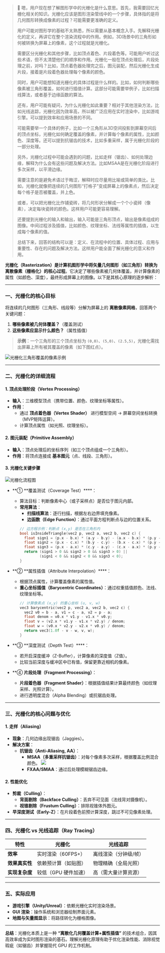 > 💭 嗯，用户现在想了解图形学中的光栅化是什么意思。首先，我需要回忆光栅化相关的知识。光栅化应该是图形渲染管线中的一个步骤，具体指的是将几何图形转换成像素的过程？可能需要更准确的定义。
>
> 用户可能对图形学的基础不太熟悉，所以需要从基本概念入手。先解释光栅化的定义，再讲它在整个渲染流程中的作用。例如，3D场景中的三角形如何被转换为屏幕上的像素，这个过程就是光栅化。
>
> 需要区分光栅化和其他步骤，比如顶点着色、片段着色等。可能用户听过这些术语，但不太清楚他们的顺序和作用。光栅化一般在顶点处理后，片段处理之前，对吗？比如，顶点着色器处理完之后，图元装配，然后光栅化生成片段，接着是片段着色器处理每个像素的颜色。
>
> 同时，用户可能想知道光栅化的具体过程是什么样的。比如，如何判断哪些像素被三角形覆盖，如何进行插值计算。这部分可能需要举例子，比如扫描线算法，或者基于边缘函数的算法。
>
> 还有，用户可能有疑问，为什么光栅化如此重要？相对于其他渲染方法，比如光线追踪，光栅化因为效率高，所以被广泛应用在实时渲染中，比如游戏引擎。可以提到效率和应用场景的不同。
>
> 可能需要举一个具体的例子，比如一个三角形从3D空间投影到屏幕空间后的顶点坐标，光栅化如何确定覆盖的像素，并计算每个像素的属性，比如颜色、深度等。还可以提到抗锯齿的技术，比如多重采样，属于光栅化阶段的一部分处理。
>
> 另外，光栅化过程中可能会遇到的问题，比如走样（锯齿）、如何处理边缘，解释为什么会有这些问题及解决方法。比如MSAA是在光栅化阶段进行多次采样，以平滑边缘。
>
> 需要注意的是避免术语过于晦涩，解释时应尽量用比喻或简单的类比。比如，光栅化就像把连续的几何图形“打格子”变成屏幕上的像素点，然后决定每个格子是否被覆盖，并上色。
>
> 或者，可以把光栅化比作铺瓷砖，将几何形状分解成一个个小瓷砖（像素），决定每块瓷砖的颜色。这样用户可能更容易理解。
>
> 还要提到光栅化的输入和输出，输入可能是三角形顶点，输出是像素组成的图像。中间过程涉及插值，比如颜色、纹理坐标、法线等属性的插值，以生成每个像素的值。
>
> 总结下来，回答的结构可以是：定义、在流程中的位置、具体过程、应用与重要性、存在的问题及解决方法。这样用户能全面了解光栅化的意义和作用。
>
> 



**光栅化（Rasterization）是计算机图形学中将矢量几何图形（如三角形）转换为离散像素（栅格化）的核心过程**。它决定了哪些像素被几何体覆盖，并计算像素的属性（如颜色、深度），最终形成屏幕上的图像。以下是其核心原理的逐步解析：

---

### 一、**光栅化的核心目标**
将连续的几何图形（三角形、线段等）分解为屏幕上的 **离散像素网格**，回答两个关键问题：
1. **哪些像素被几何体覆盖？**（覆盖测试）
2. **这些像素应显示什么颜色？**（属性插值）

> **示例**：一个三角形的三个顶点坐标为 `(0,0)`、`(5,0)`、`(2.5,5)`，光栅化需找出屏幕上所有被其覆盖的像素（如下图红点）。

![光栅化三角形覆盖的像素示例](https://raw.githubusercontent.com/keshuming/ai-answer-demo/main/images/rasterized-triangle.png)

---

### 二、**光栅化的详细流程**
#### **1. 顶点处理阶段（Vertex Processing）**
   - **输入**：三维模型顶点（携带位置、颜色、纹理坐标等属性）。
   - **作用**：
     - 通过 **顶点着色器（Vertex Shader）** 进行模型空间 → 屏幕空间坐标转换（MVP矩阵运算）。
     - 计算顶点属性（如光照、纹理坐标）。

#### **2. 图元装配（Primitive Assembly）**
   - **输入**：顶点处理后的坐标序列（如三个顶点组成一个三角形）。
   - **作用**：将顶点连接成 **基本图元**（点、线段、三角形）。

#### **3. 光栅化关键步骤**
![光栅化流程图](https://raw.githubusercontent.com/keshuming/ai-answer-demo/main/images/rasterization-pipeline.png)

   - **① **覆盖测试（Coverage Test）****：
     - 算法目标：判断像素中心（或子采样点）是否位于图元内部。
     - **常用算法**：
       - **扫描线算法**：逐行扫描，根据左右边界填充像素。
       - **边函数（Edge Function）**：通过平面方程判断点与边的位置关系。
       ```cpp
       // 边方程示例：判断点 (x,y) 是否在三角形内
       bool isInsideTriangle(vec2 p, vec2 a, vec2 b, vec2 c) {
         float sign1 = (p.x - b.x) * (a.y - b.y) - (a.x - b.x) * (p.y - b.y);
         float sign2 = (p.x - c.x) * (b.y - c.y) - (b.x - c.x) * (p.y - c.y);
         float sign3 = (p.x - a.x) * (c.y - a.y) - (c.x - a.x) * (p.y - a.y);
         return (sign1 > 0 && sign2 > 0 && sign3 > 0) || 
                (sign1 < 0 && sign2 < 0 && sign3 < 0);
       }
       ```

   - **② **属性插值（Attribute Interpolation）****：
     - 根据顶点属性，计算覆盖像素的属性值。
     - **重心坐标插值（Barycentric Coordinates）**：通过权重插值颜色、法线、纹理坐标等。
       ```cpp
       // 计算像素点 (x,y) 的重心坐标 (u, v, w)
       vec3 barycentric(vec2 p, vec2 a, vec2 b, vec2 c) {
         vec2 v0 = b - a, v1 = c - a, v2 = p - a;
         float denom = v0.x * v1.y - v1.x * v0.y;
         float v = (v2.x * v1.y - v1.x * v2.y) / denom;
         float w = (v0.x * v2.y - v2.x * v0.y) / denom;
         return vec3(1.0f - v - w, v, w);
       }
       ```

   - **③ **深度测试（Depth Test）****：
     - 若开启深度缓冲（Z-Buffer），计算像素的深度值（Z值）。
     - 比较当前深度与缓冲区中已有值，保留更靠近相机的像素。

   - **④ **片段处理（Fragment Processing）**：
     - **片段着色器（Fragment Shader）**：根据插值结果计算最终颜色（如纹理采样、光照计算）。
     - 进行透明度混合（Alpha Blending）或抗锯齿处理。

---

### 三、**光栅化的核心问题与优化**
#### 1. **走样（Aliasing）**
   - **现象**：几何边缘出现锯齿（Jaggies）。
   - **解决方案**：
     - **抗锯齿（Anti-Aliasing, AA）**：
       - **MSAA（多重采样抗锯齿）**：对每个像素多次采样，根据覆盖比例混合颜色。
       ![](https://raw.githubusercontent.com/keshuming/ai-answer-demo/main/images/msaa.png)
       - **FXAA/SMAA**：通过后处理模糊锯齿边缘。

#### 2. **性能优化**
   - **剪裁（Culling）**：
     - **背面剔除（Backface Culling）**：丢弃不可见面（法线背对摄像机）。
     - **视锥剔除（Frustum Culling）**：排除视锥体外图元。
   - **早深度测试（Early-Z）**：在片段着色前预计算深度，跳过不可见像素处理。

---

### 四、**光栅化 vs 光线追踪（Ray Tracing）**
| **特性**          | **光栅化**                 | **光线追踪**             |
|-------------------|---------------------------|-------------------------|
| **效率**          | 实时渲染（60FPS+）         | 离线渲染（分钟级/帧）    |
| **效果真实性**    | 依赖预计算（如贴图）       | 物理精确（全局光照）     |
| **实现复杂度**    | 较低（GPU 硬件加速）       | 高（需大量计算资源）     |

---

### 五、**实际应用**
- **游戏引擎（Unity/Unreal）**：依赖光栅化实时渲染场景。
- **GUI 渲染**：操作系统和浏览器绘制界面元素。
- **地图与矢量图显示**：将路径转化为栅格图像。

---

**总结**：光栅化本质上是一种 **“离散化几何覆盖计算+属性插值”** 的技术组合，因其高效率成为实时图形渲染的基石。理解光栅化原理有助于优化渲染性能、消除视觉瑕疵（如锯齿）并掌握现代 GPU 的工作机制。
